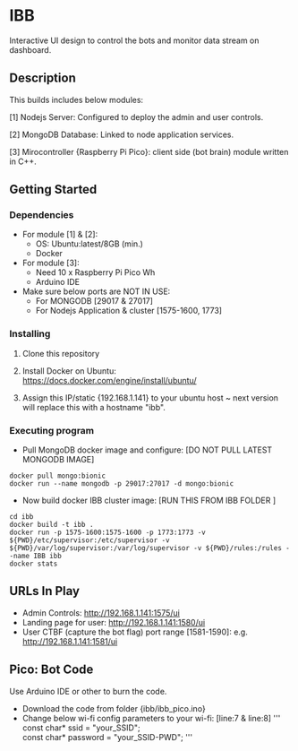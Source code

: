 # IBB

Interactive UI design to control the bots and monitor data stream on dashboard.

## Description

This builds includes below modules:

[1] Nodejs Server: Configured to deploy the admin and user controls.

[2] MongoDB Database: Linked to node application services.

[3] Mirocontroller {Raspberry Pi Pico}: client side (bot brain) module written in C++.


## Getting Started

### Dependencies

* For module [1] & [2]:
  - OS: Ubuntu:latest/8GB (min.)
  - Docker
* For module [3]:
  - Need 10 x Raspberry Pi Pico Wh
  - Arduino IDE
* Make sure below ports are NOT IN USE:
  - For MONGODB [29017 & 27017]
  - For Nodejs Application & cluster [1575-1600, 1773]

### Installing

1. Clone this repository

2. Install Docker on Ubuntu: https://docs.docker.com/engine/install/ubuntu/
   
3. Assign this IP/static {192.168.1.141} to your ubuntu host ~ next version will replace this with a hostname "ibb".


### Executing program

* Pull MongoDB docker image and configure: [DO NOT PULL LATEST MONGODB IMAGE]
```
docker pull mongo:bionic
docker run --name mongodb -p 29017:27017 -d mongo:bionic
```
* Now build docker IBB cluster image: [RUN THIS FROM IBB FOLDER ]
```
cd ibb
docker build -t ibb .
docker run -p 1575-1600:1575-1600 -p 1773:1773 -v ${PWD}/etc/supervisor:/etc/supervisor -v ${PWD}/var/log/supervisor:/var/log/supervisor -v ${PWD}/rules:/rules --name IBB ibb
docker stats
```

## URLs In Play

* Admin Controls: http://192.168.1.141:1575/ui
* Landing page for user: http://192.168.1.141:1580/ui
* User CTBF (capture the bot flag) port range [1581-1590]: e.g. http://192.168.1.141:1581/ui

## Pico: Bot Code

Use Arduino IDE or other to burn the code.
* Download the code from folder {ibb/ibb_pico.ino}
* Change below wi-fi config parameters to your wi-fi: [line:7 & line:8]
  ''' 
const char* ssid = "your_SSID";    
const char* password = "your_SSID-PWD";
  '''
